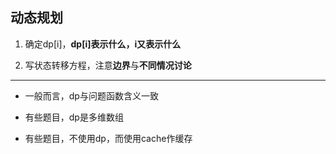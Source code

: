 ## 动态规划

1. 确定dp[i]，**dp[i]表示什么，i又表示什么**

2. 写状态转移方程，注意**边界**与**不同情况讨论**

---

+ 一般而言，dp与问题函数含义一致

+ 有些题目，dp是多维数组

+ 有些题目，不使用dp，而使用cache作缓存